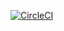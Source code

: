 [![CircleCI](https://circleci.com/gh/springframeworkmaster/spring5-webflux-rest.svg?style=svg)](https://circleci.com/gh/springframeworkmaster/spring5-webflux-rest)